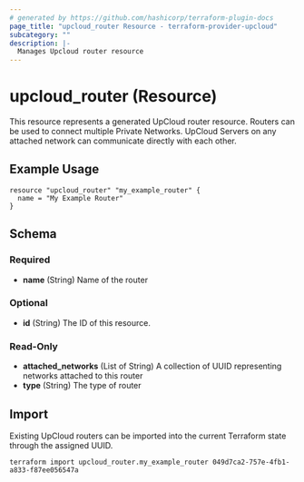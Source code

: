 ```yaml
---
# generated by https://github.com/hashicorp/terraform-plugin-docs
page_title: "upcloud_router Resource - terraform-provider-upcloud"
subcategory: ""
description: |-
  Manages Upcloud router resource
---
```


# upcloud_router (Resource)

This resource represents a generated UpCloud router resource. Routers can be
used to connect multiple Private Networks.  UpCloud Servers on any attached
network can communicate directly with each other.

## Example Usage

```hcl
resource "upcloud_router" "my_example_router" {
  name = "My Example Router"
}
```

<!-- schema generated by tfplugindocs -->
## Schema

### Required

- **name** (String) Name of the router

### Optional

- **id** (String) The ID of this resource.

### Read-Only

- **attached_networks** (List of String) A collection of UUID representing networks attached to this router
- **type** (String) The type of router

## Import

Existing UpCloud routers can be imported into the current Terraform state through the assigned UUID.

```hcl
terraform import upcloud_router.my_example_router 049d7ca2-757e-4fb1-a833-f87ee056547a
```
